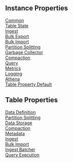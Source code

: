 ## Instance Properties

[Common](usage/properties/instance/common.md)<br>
[Table State](usage/properties/instance/table_state.md)<br>
[Ingest](usage/properties/instance/ingest.md)<br>
[Bulk Export](usage/properties/instance/bulk_export.md)<br>
[Bulk Import](usage/properties/instance/bulk_import.md)<br>
[Partition Splitting](usage/properties/instance/partition_splitting.md)<br>
[Garbage Collector](usage/properties/instance/garbage_collector.md)<br>
[Compaction](usage/properties/instance/compaction.md)<br>
[Query](usage/properties/instance/query.md)<br>
[Metrics](usage/properties/instance/metrics.md)<br>
[Logging](usage/properties/instance/logging.md)<br>
[Athena](usage/properties/instance/athena.md)<br>
[Table Property Default](usage/properties/instance/table_property_default.md)<br>

## Table Properties

[Data Definition](usage/properties/table/data_definition.md)<br>
[Partition Splitting](usage/properties/table/partition_splitting.md)<br>
[Data Storage](usage/properties/table/data_storage.md)<br>
[Compaction](usage/properties/table/compaction.md)<br>
[Metadata](usage/properties/table/metadata.md)<br>
[Ingest](usage/properties/table/ingest.md)<br>
[Bulk Import](usage/properties/table/bulk_import.md)<br>
[Ingest Batcher](usage/properties/table/ingest_batcher.md)<br>
[Query Execution](usage/properties/table/query_execution.md)<br>
